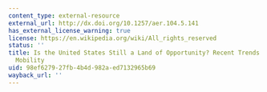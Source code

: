 ```yaml
---
content_type: external-resource
external_url: http://dx.doi.org/10.1257/aer.104.5.141
has_external_license_warning: true
license: https://en.wikipedia.org/wiki/All_rights_reserved
status: ''
title: Is the United States Still a Land of Opportunity? Recent Trends in Intergenerational
  Mobility
uid: 98ef6279-27fb-4b4d-982a-ed7132965b69
wayback_url: ''
---
```

